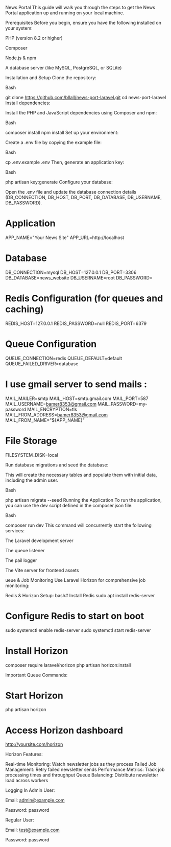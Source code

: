 News Portal 
This guide will walk you through the steps to get the News Portal application up and running on your local machine.

Prerequisites
Before you begin, ensure you have the following installed on your system:

PHP (version 8.2 or higher)

Composer

Node.js & npm

A database server (like MySQL, PostgreSQL, or SQLite)

Installation and Setup
Clone the repository:

Bash

git clone https://github.com/bllall/news-port-laravel.git
cd news-port-laravel
Install dependencies:

Install the PHP and JavaScript dependencies using Composer and npm:

Bash

composer install
npm install
Set up your environment:

Create a .env file by copying the example file:

Bash

cp .env.example .env
Then, generate an application key:

Bash

php artisan key:generate
Configure your database:

Open the .env file and update the database connection details (DB_CONNECTION, DB_HOST, DB_PORT, DB_DATABASE, DB_USERNAME, DB_PASSWORD).


# Application
APP_NAME="Your News Site"
APP_URL=http://localhost

# Database
DB_CONNECTION=mysql
DB_HOST=127.0.0.1
DB_PORT=3306
DB_DATABASE=news_website
DB_USERNAME=root
DB_PASSWORD=

# Redis Configuration (for queues and caching)
REDIS_HOST=127.0.0.1
REDIS_PASSWORD=null
REDIS_PORT=6379

# Queue Configuration
QUEUE_CONNECTION=redis
QUEUE_DEFAULT=default
QUEUE_FAILED_DRIVER=database


# I use gmail server to send mails :
MAIL_MAILER=smtp
MAIL_HOST=smtp.gmail.com
MAIL_PORT=587
MAIL_USERNAME=bamer8353@gmail.com
MAIL_PASSWORD=my-password
MAIL_ENCRYPTION=tls
MAIL_FROM_ADDRESS=bamer8353@gmail.com
MAIL_FROM_NAME="${APP_NAME}"

# File Storage
FILESYSTEM_DISK=local


Run database migrations and seed the database:

This will create the necessary tables and populate them with initial data, including the admin user.

Bash

php artisan migrate --seed
Running the Application
To run the application, you can use the dev script defined in the composer.json file:

Bash

composer run dev
This command will concurrently start the following services:

The Laravel development server

The queue listener

The pail logger

The Vite server for frontend assets

ueue & Job Monitoring
Use Laravel Horizon for comprehensive job monitoring:

Redis & Horizon Setup:
bash# Install Redis
sudo apt install redis-server

# Configure Redis to start on boot
sudo systemctl enable redis-server
sudo systemctl start redis-server

# Install Horizon
composer require laravel/horizon
php artisan horizon:install


Important Queue Commands:
# Start Horizon 
php artisan horizon

# Access Horizon dashboard
http://yoursite.com/horizon

Horizon Features:

Real-time Monitoring: Watch newsletter jobs as they process
Failed Job Management: Retry failed newsletter sends
Performance Metrics: Track job processing times and throughput
Queue Balancing: Distribute newsletter load across workers




Logging In
Admin User:

Email: admin@example.com

Password: password

Regular User:

Email: test@example.com

Password: password